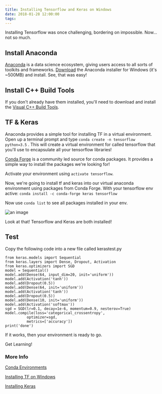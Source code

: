 ```yaml
---
title: Installing Tensorflow and Keras on Windows
date: 2018-01-28 12:00:00
tags: 
---
```


Installing Tensorflow was once challenging, bordering on impossible. Now... not so much.

## Install Anaconda
[Anaconda](https://www.continuum.io/what-is-anaconda) is a data science ecosystem, giving users access to all sorts of toolkits and frameworks. [Download](https://www.continuum.io/downloads) the Anaconda installer for Windows (it's ~500MB) and install. See, that was easy!

## Install C++ Build Tools
If you don't already have them installed, you'll need to download and install the [Visual C++ Build Tools](http://landinghub.visualstudio.com/visual-cpp-build-tools).

## TF & Keras
Anaconda provides a simple tool for installing TF in a virtual environment. Open up a terminal prompt and type `conda create -n tensorflow python=3.5` . This will create a virtual environment for called tensorflow that you'll use to encapsulate all your tensorflow libraries!

[Conda Forge](https://conda-forge.org/) is a community led source for conda packages. It provides a simple way to install the packages we're looking for!

Activate your environment using `activate tensorflow`.

Now, we're going to install tf and keras into our virtual anaconda environment using packages from Conda Forge. With your tensorflow env active:
`conda install -c conda-forge keras tensorflow`

Now use `conda list` to see all packages installed in your env.

![an image](/content/images/2017/08/Capture.PNG)

Look at that! Tensorflow and Keras are both installed!

## Test

Copy the following code into a new file called kerastest.py


    from keras.models import Sequential
    from keras.layers import Dense, Dropout, Activation
    from keras.optimizers import SGD
    model = Sequential()
    model.add(Dense(64, input_dim=20, init='uniform'))
    model.add(Activation('tanh'))
    model.add(Dropout(0.5))
    model.add(Dense(64, init='uniform'))
    model.add(Activation('tanh'))
    model.add(Dropout(0.5))
    model.add(Dense(10, init='uniform'))
    model.add(Activation('softmax'))
    sgd = SGD(lr=0.1, decay=1e-6, momentum=0.9, nesterov=True)
    model.compile(loss='categorical_crossentropy',
              optimizer=sgd,
              metrics=['accuracy'])
    print('done')

If it works, then your environment is ready to go.

Get Learning!

### More Info

[Conda Environments](https://uoa-eresearch.github.io/eresearch-cookbook/recipe/2014/11/20/conda/)

[Installing TF on Windows](https://www.tensorflow.org/install/install_windows)

[Installing Keras](https://keras.io/#installation)

